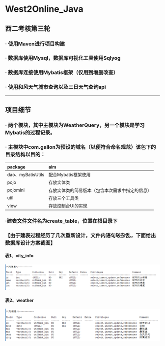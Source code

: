 # West2Online_Java
## 西二考核第三轮
### · 使用Maven进行项目构建
### · 数据库使用Mysql，数据库可视化工具使用Sqlyog
### · 数据库连接使用Mybatis框架（仅用到增删改查）
### · 使用和风天气城市查询以及三日天气查询api

------
## 项目细节
### · 两个模块，其中主模块为WeatherQuery，另一个模块是学习Mybatis的过程记录。
### · 主模块中com.gallon为预设的域名（以便符合命名规范）该包下的目录结构以目的：
| package | aim |
|:--------|:----|
|dao、myBatisUtils | 配合Mybatis框架使用|
|pojo | 存放实体类|
|pojomini |存放实体类的简易版本（包含本次需求中指定的信息）|
|util|存放三个工具类|
|view|存放控制台UI的实现|

### ·建表文件文件名为create_table，位置在根目录下
### 【由于建表过程经历了几次重新设计，文件内语句较杂乱，下面给出数据库设计方案截图】
#### 表1、city_info 
![table](./pic/city_info.png)
#### 表2、weather
![table](./pic/weather.png)